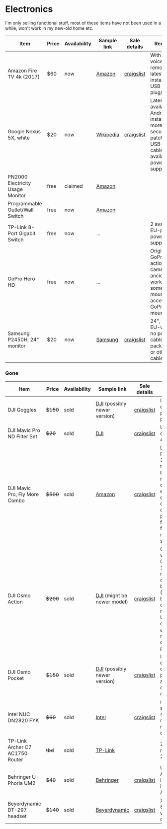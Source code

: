 # Electronics

I'm only selling functional stuff, most of these items have not been used in a while, won't work in my new-old home etc.

| Item | Price | Availability | Sample link | Sale details | Remarks | 
|---|---|---|---|---|---|
| Amazon Fire TV 4k (2017) | $60 | now | [Amazon](https://www.amazon.com/gp/product/B01N32NCPM/ref=ppx_yo_dt_b_search_asin_title?ie=UTF8&psc=1) | [craigslist](https://seattle.craigslist.org/see/ele/d/seattle-amazon-firetv-4k/7282287461.html) | With Alexa voice remote, latest OS installed, no USB plug/cable
| Google Nexus 5X, white | $20 | now | [Wikipedia](https://en.wikipedia.org/wiki/Nexus_5X) | [craigslist](https://seattle.craigslist.org/see/ele/d/seattle-nexus-5x/7282281809.html) | Latest available Android installed, no more security patches, USB-C cable available, no power supply
| PN2000 Electricity Usage Monitor | free | claimed | [Amazon](https://www.amazon.com/gp/product/B0777H8MS8/ref=ppx_yo_dt_b_asin_title_o08_s00?ie=UTF8&psc=1) | 
| Programmable Outlet/Wall Switch | free | now | [Amazon](https://www.amazon.com/gp/product/B06XHM1ZZ4/ref=ppx_yo_dt_b_asin_title_o08_s00?ie=UTF8&psc=1) | 
| TP-Link 8-Port Gigabit Switch | free | now | ... |  | 2 available, EU-plug power supply
| GoPro Hero HD | free | now | ... | | Original GoPro HD action camera, ancient still works, incl some mounting accessories, GoPro chest mount
| Samsung P2450H, 24" monitor | $20 | now | [Samsung](https://www.samsung.com/us/business/support/owners/product/p2450-series-p2450h/) | [craigslist](https://seattle.craigslist.org/see/ele/d/seattle-samsung-p2450h-24-inch-1080p/7284407681.html) | 24", 1080p, EU-version, no power cable, packaging or other cables

### Gone

| Item | Price | Availability | Sample link | Sale details | Remarks | 
|---|---|---|---|---|---|
| DJI Goggles | ~~$150~~ | sold | [DJI](https://www.dji.com/dji-goggles) (possibly newer version) | [craigslist](https://seattle.craigslist.org/see/ele/d/seattle-dji-goggles-practically-unused/7281846496.html) | Including cables, power plug
| DJI Mavic Pro ND Filter Set | ~~$20~~ | sold | [DJI](https://store.dji.com/product/mavic-nd-filters-set-new) | [craigslist](https://seattle.craigslist.org/see/ele/d/seattle-dji-mavic-pro-nd-filter-set/7281843436.html) | Used once, ND 4/8/16/32
| DJI Mavic Pro, Fly More Combo | ~~$500~~ | sold | [Amazon](https://www.amazon.com/DJI-Mavic-Pro-More-Combo/dp/B01LYNH0BD) | [craigslist](https://seattle.craigslist.org/see/ele/d/seattle-dji-mavic-pro-fly-more-combo/7281817201.html) | DJI Mavic Pro from 2016, three batteries, remote controller, extra sets of props, chargers, original packaging, fully functional, no major scratches
| DJI Osmo Action | ~~$200~~ | sold| [DJI](https://store.dji.com/product/osmo-action?site=brandsite&from=buy_now_bar&vid=80181) (might be newer model) | [craigslist](https://seattle.craigslist.org/see/ele/d/seattle-dji-osmo-action/7282279703.html) | Camera, with 64 GB class 10 microSD card, 3 batteries (2 spares), battery cases, mount, USB-C cable, DJI action mount kit, original packaging
| DJI Osmo Pocket | ~~$150~~ | sold | [DJI](https://www.dji.com/osmo-pocket) (possibly newer version) | [craigslist](https://seattle.craigslist.org/see/ele/d/seattle-dji-osmo-pocket/7281852316.html) | Including case, original packaging, action camera mount
| Intel NUC DN2820 FYK | ~~$60~~ | sold | [Intel](https://ark.intel.com/content/www/us/en/ark/products/78953/intel-nuc-kit-dn2820fykh.html) | [craigslist](https://seattle.craigslist.org/see/sys/d/seattle-intel-nuc-dn2820fyk/7282284636.html) | incl power supply, 4GB DDR3 memory, no hard drive
| TP-Link Archer C7 AC1750 Router | ~~tbd~~ | sold | [TP-Link](https://www.tp-link.com/us/home-networking/wifi-router/archer-c7) | | 2017 model, rev 2
| Behringer U-Phoria UM2 | ~~$40~~ | sold | [Behringer](https://www.behringer.com/product.html?modelCode=P0AVV) | [craigslist](https://seattle.craigslist.org/see/ele/d/seattle-behringer-phoria-um2-usb-audio/7283297117.html) | USB-Audio interface, incl USB-A-B cable
| Beyerdynamic DT-297 headset | ~~$140~~ | sold | [Beyerdynamic](https://north-america.beyerdynamic.com/dt-297-pv.html) | [craigslist](https://seattle.craigslist.org/see/ele/d/seattle-beyerdynamic-dt-297-headphones/7283301923.html) | XLR, 80ohm, with 10ft cable

